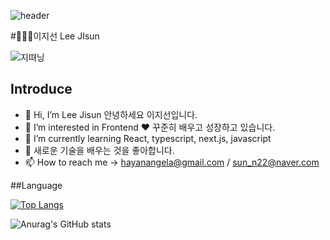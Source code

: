 ![header](https://capsule-render.vercel.app/api?type=wave&color=auto&height=300&section=header&text=capsule%20render&fontSize=90)

#👩🏻‍💻이지선 Lee JIsun 

![지뗘닝](https://user-images.githubusercontent.com/89379902/211256470-28163134-4070-49ad-b735-daa2bceffcc7.jpg)

## Introduce
- 👋 Hi, I’m Lee Jisun 안녕하세요 이지선입니다. 
- 👀 I’m interested in Frontend ♥ 꾸준히 배우고 성장하고 있습니다. 
- 🌱 I’m currently learning React, typescript, next.js, javascript
- 💞️ 새로운 기술을 배우는 것을 좋아합니다.
- 📫 How to reach me  -> hayanangela@gmail.com  /  sun_n22@naver.com

##Language

[![Top Langs](https://github-readme-stats.vercel.app/api/top-langs/?username=jisun22&langs_count=8)](https://github.com/jisun22/github-readme-stats)

![Anurag's GitHub stats](https://github-readme-stats.vercel.app/api?username=jisun22&show_icons=true&theme=radical)

